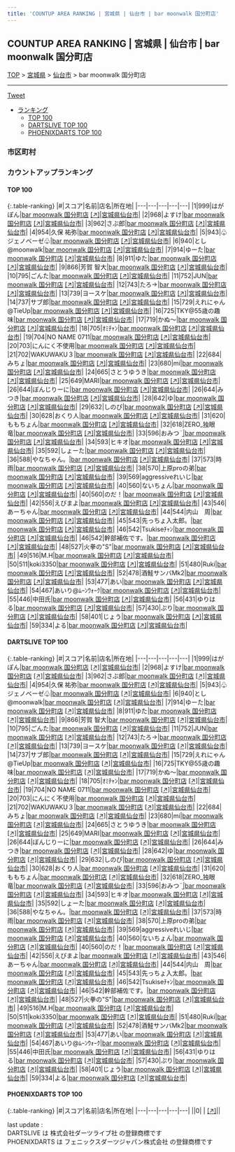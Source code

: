 ```yaml
---
title: 'COUNTUP AREA RANKING | 宮城県 | 仙台市 | bar moonwalk 国分町店'
---
```

## COUNTUP AREA RANKING | 宮城県 | 仙台市 | bar moonwalk 国分町店

[TOP](/darts/rank/) > [宮城県](/darts/rank/宮城県/) > [仙台市](/darts/rank/宮城県/仙台市/) > bar moonwalk 国分町店

___

<a href="https://twitter.com/share?ref_src=twsrc%5Etfw" data-text="COUNTUP AREA RANKING | 宮城県仙台市bar moonwalk 国分町店" class="twitter-share-button" data-hashtags="DARTSLIVE,PHOENIXDARTS,darts,ダーツ" data-show-count="false">Tweet</a>

* [ランキング](#カウントアップランキング)
    * [TOP 100](#top-100)
    * [DARTSLIVE TOP 100](#dartslive-top-100)
    * [PHOENIXDARTS TOP 100](#phoenixdarts-top-100)

### 市区町村

<ul>

</ul>

### カウントアップランキング

#### TOP 100



{:.table-ranking}
|#|スコア|名前|店名|所在地|
|---|---|---|---|---|
|1|999|<span class="rank-name-dl">はがぽん</span>|<a href="/darts/rank/shops/fd94bf24867f24bf0d9b047a20a7ba1e.html">bar moonwalk 国分町店</a> <a href="https://search.dartslive.com/jp/shop/fd94bf24867f24bf0d9b047a20a7ba1e">[↗]</a>|<a href="/darts/rank/宮城県/仙台市">宮城県仙台市</a>|
|2|968|<span class="rank-name-dl">よすけ</span>|<a href="/darts/rank/shops/fd94bf24867f24bf0d9b047a20a7ba1e.html">bar moonwalk 国分町店</a> <a href="https://search.dartslive.com/jp/shop/fd94bf24867f24bf0d9b047a20a7ba1e">[↗]</a>|<a href="/darts/rank/宮城県/仙台市">宮城県仙台市</a>|
|3|962|<span class="rank-name-dl">さぶ郎</span>|<a href="/darts/rank/shops/fd94bf24867f24bf0d9b047a20a7ba1e.html">bar moonwalk 国分町店</a> <a href="https://search.dartslive.com/jp/shop/fd94bf24867f24bf0d9b047a20a7ba1e">[↗]</a>|<a href="/darts/rank/宮城県/仙台市">宮城県仙台市</a>|
|4|954|<span class="rank-name-dl">久保 祐弥</span>|<a href="/darts/rank/shops/fd94bf24867f24bf0d9b047a20a7ba1e.html">bar moonwalk 国分町店</a> <a href="https://search.dartslive.com/jp/shop/fd94bf24867f24bf0d9b047a20a7ba1e">[↗]</a>|<a href="/darts/rank/宮城県/仙台市">宮城県仙台市</a>|
|5|943|<span class="rank-name-dl">♧ジェノベーゼ♧</span>|<a href="/darts/rank/shops/fd94bf24867f24bf0d9b047a20a7ba1e.html">bar moonwalk 国分町店</a> <a href="https://search.dartslive.com/jp/shop/fd94bf24867f24bf0d9b047a20a7ba1e">[↗]</a>|<a href="/darts/rank/宮城県/仙台市">宮城県仙台市</a>|
|6|940|<span class="rank-name-dl">とし@moonwalk</span>|<a href="/darts/rank/shops/fd94bf24867f24bf0d9b047a20a7ba1e.html">bar moonwalk 国分町店</a> <a href="https://search.dartslive.com/jp/shop/fd94bf24867f24bf0d9b047a20a7ba1e">[↗]</a>|<a href="/darts/rank/宮城県/仙台市">宮城県仙台市</a>|
|7|914|<span class="rank-name-dl">ゆーた</span>|<a href="/darts/rank/shops/fd94bf24867f24bf0d9b047a20a7ba1e.html">bar moonwalk 国分町店</a> <a href="https://search.dartslive.com/jp/shop/fd94bf24867f24bf0d9b047a20a7ba1e">[↗]</a>|<a href="/darts/rank/宮城県/仙台市">宮城県仙台市</a>|
|8|911|<span class="rank-name-dl">ゆた</span>|<a href="/darts/rank/shops/fd94bf24867f24bf0d9b047a20a7ba1e.html">bar moonwalk 国分町店</a> <a href="https://search.dartslive.com/jp/shop/fd94bf24867f24bf0d9b047a20a7ba1e">[↗]</a>|<a href="/darts/rank/宮城県/仙台市">宮城県仙台市</a>|
|9|866|<span class="rank-name-dl">芳賀 智大</span>|<a href="/darts/rank/shops/fd94bf24867f24bf0d9b047a20a7ba1e.html">bar moonwalk 国分町店</a> <a href="https://search.dartslive.com/jp/shop/fd94bf24867f24bf0d9b047a20a7ba1e">[↗]</a>|<a href="/darts/rank/宮城県/仙台市">宮城県仙台市</a>|
|10|795|<span class="rank-name-dl">ごんた</span>|<a href="/darts/rank/shops/fd94bf24867f24bf0d9b047a20a7ba1e.html">bar moonwalk 国分町店</a> <a href="https://search.dartslive.com/jp/shop/fd94bf24867f24bf0d9b047a20a7ba1e">[↗]</a>|<a href="/darts/rank/宮城県/仙台市">宮城県仙台市</a>|
|11|752|<span class="rank-name-dl">JUN</span>|<a href="/darts/rank/shops/fd94bf24867f24bf0d9b047a20a7ba1e.html">bar moonwalk 国分町店</a> <a href="https://search.dartslive.com/jp/shop/fd94bf24867f24bf0d9b047a20a7ba1e">[↗]</a>|<a href="/darts/rank/宮城県/仙台市">宮城県仙台市</a>|
|12|743|<span class="rank-name-dl">たろ→</span>|<a href="/darts/rank/shops/fd94bf24867f24bf0d9b047a20a7ba1e.html">bar moonwalk 国分町店</a> <a href="https://search.dartslive.com/jp/shop/fd94bf24867f24bf0d9b047a20a7ba1e">[↗]</a>|<a href="/darts/rank/宮城県/仙台市">宮城県仙台市</a>|
|13|739|<span class="rank-name-dl">ヨースケ</span>|<a href="/darts/rank/shops/fd94bf24867f24bf0d9b047a20a7ba1e.html">bar moonwalk 国分町店</a> <a href="https://search.dartslive.com/jp/shop/fd94bf24867f24bf0d9b047a20a7ba1e">[↗]</a>|<a href="/darts/rank/宮城県/仙台市">宮城県仙台市</a>|
|14|737|<span class="rank-name-dl">サブ郎</span>|<a href="/darts/rank/shops/fd94bf24867f24bf0d9b047a20a7ba1e.html">bar moonwalk 国分町店</a> <a href="https://search.dartslive.com/jp/shop/fd94bf24867f24bf0d9b047a20a7ba1e">[↗]</a>|<a href="/darts/rank/宮城県/仙台市">宮城県仙台市</a>|
|15|729|<span class="rank-name-dl">えれにゃん@TieUp</span>|<a href="/darts/rank/shops/fd94bf24867f24bf0d9b047a20a7ba1e.html">bar moonwalk 国分町店</a> <a href="https://search.dartslive.com/jp/shop/fd94bf24867f24bf0d9b047a20a7ba1e">[↗]</a>|<a href="/darts/rank/宮城県/仙台市">宮城県仙台市</a>|
|16|725|<span class="rank-name-dl">TKY@55歳の趣味</span>|<a href="/darts/rank/shops/fd94bf24867f24bf0d9b047a20a7ba1e.html">bar moonwalk 国分町店</a> <a href="https://search.dartslive.com/jp/shop/fd94bf24867f24bf0d9b047a20a7ba1e">[↗]</a>|<a href="/darts/rank/宮城県/仙台市">宮城県仙台市</a>|
|17|719|<span class="rank-name-dl">かぬ〜</span>|<a href="/darts/rank/shops/fd94bf24867f24bf0d9b047a20a7ba1e.html">bar moonwalk 国分町店</a> <a href="https://search.dartslive.com/jp/shop/fd94bf24867f24bf0d9b047a20a7ba1e">[↗]</a>|<a href="/darts/rank/宮城県/仙台市">宮城県仙台市</a>|
|18|705|<span class="rank-name-dl">ｵﾐﾁｬﾝ</span>|<a href="/darts/rank/shops/fd94bf24867f24bf0d9b047a20a7ba1e.html">bar moonwalk 国分町店</a> <a href="https://search.dartslive.com/jp/shop/fd94bf24867f24bf0d9b047a20a7ba1e">[↗]</a>|<a href="/darts/rank/宮城県/仙台市">宮城県仙台市</a>|
|19|704|<span class="rank-name-dl">NO NAME 0711</span>|<a href="/darts/rank/shops/fd94bf24867f24bf0d9b047a20a7ba1e.html">bar moonwalk 国分町店</a> <a href="https://search.dartslive.com/jp/shop/fd94bf24867f24bf0d9b047a20a7ba1e">[↗]</a>|<a href="/darts/rank/宮城県/仙台市">宮城県仙台市</a>|
|20|703|<span class="rank-name-dl">にんにく不使用</span>|<a href="/darts/rank/shops/fd94bf24867f24bf0d9b047a20a7ba1e.html">bar moonwalk 国分町店</a> <a href="https://search.dartslive.com/jp/shop/fd94bf24867f24bf0d9b047a20a7ba1e">[↗]</a>|<a href="/darts/rank/宮城県/仙台市">宮城県仙台市</a>|
|21|702|<span class="rank-name-dl">WAKUWAKU３</span>|<a href="/darts/rank/shops/fd94bf24867f24bf0d9b047a20a7ba1e.html">bar moonwalk 国分町店</a> <a href="https://search.dartslive.com/jp/shop/fd94bf24867f24bf0d9b047a20a7ba1e">[↗]</a>|<a href="/darts/rank/宮城県/仙台市">宮城県仙台市</a>|
|22|684|<span class="rank-name-dl">みちょ</span>|<a href="/darts/rank/shops/fd94bf24867f24bf0d9b047a20a7ba1e.html">bar moonwalk 国分町店</a> <a href="https://search.dartslive.com/jp/shop/fd94bf24867f24bf0d9b047a20a7ba1e">[↗]</a>|<a href="/darts/rank/宮城県/仙台市">宮城県仙台市</a>|
|23|680|<span class="rank-name-dl">mi</span>|<a href="/darts/rank/shops/fd94bf24867f24bf0d9b047a20a7ba1e.html">bar moonwalk 国分町店</a> <a href="https://search.dartslive.com/jp/shop/fd94bf24867f24bf0d9b047a20a7ba1e">[↗]</a>|<a href="/darts/rank/宮城県/仙台市">宮城県仙台市</a>|
|24|665|<span class="rank-name-dl">さとうゆうき</span>|<a href="/darts/rank/shops/fd94bf24867f24bf0d9b047a20a7ba1e.html">bar moonwalk 国分町店</a> <a href="https://search.dartslive.com/jp/shop/fd94bf24867f24bf0d9b047a20a7ba1e">[↗]</a>|<a href="/darts/rank/宮城県/仙台市">宮城県仙台市</a>|
|25|649|<span class="rank-name-dl">MARI</span>|<a href="/darts/rank/shops/fd94bf24867f24bf0d9b047a20a7ba1e.html">bar moonwalk 国分町店</a> <a href="https://search.dartslive.com/jp/shop/fd94bf24867f24bf0d9b047a20a7ba1e">[↗]</a>|<a href="/darts/rank/宮城県/仙台市">宮城県仙台市</a>|
|26|644|<span class="rank-name-dl">ぼんじりーに</span>|<a href="/darts/rank/shops/fd94bf24867f24bf0d9b047a20a7ba1e.html">bar moonwalk 国分町店</a> <a href="https://search.dartslive.com/jp/shop/fd94bf24867f24bf0d9b047a20a7ba1e">[↗]</a>|<a href="/darts/rank/宮城県/仙台市">宮城県仙台市</a>|
|26|644|<span class="rank-name-dl">みつき</span>|<a href="/darts/rank/shops/fd94bf24867f24bf0d9b047a20a7ba1e.html">bar moonwalk 国分町店</a> <a href="https://search.dartslive.com/jp/shop/fd94bf24867f24bf0d9b047a20a7ba1e">[↗]</a>|<a href="/darts/rank/宮城県/仙台市">宮城県仙台市</a>|
|28|642|<span class="rank-name-dl">ゆ</span>|<a href="/darts/rank/shops/fd94bf24867f24bf0d9b047a20a7ba1e.html">bar moonwalk 国分町店</a> <a href="https://search.dartslive.com/jp/shop/fd94bf24867f24bf0d9b047a20a7ba1e">[↗]</a>|<a href="/darts/rank/宮城県/仙台市">宮城県仙台市</a>|
|29|632|<span class="rank-name-dl">しのぴ</span>|<a href="/darts/rank/shops/fd94bf24867f24bf0d9b047a20a7ba1e.html">bar moonwalk 国分町店</a> <a href="https://search.dartslive.com/jp/shop/fd94bf24867f24bf0d9b047a20a7ba1e">[↗]</a>|<a href="/darts/rank/宮城県/仙台市">宮城県仙台市</a>|
|30|628|<span class="rank-name-dl">おくり人</span>|<a href="/darts/rank/shops/fd94bf24867f24bf0d9b047a20a7ba1e.html">bar moonwalk 国分町店</a> <a href="https://search.dartslive.com/jp/shop/fd94bf24867f24bf0d9b047a20a7ba1e">[↗]</a>|<a href="/darts/rank/宮城県/仙台市">宮城県仙台市</a>|
|31|620|<span class="rank-name-dl">ももちょん</span>|<a href="/darts/rank/shops/fd94bf24867f24bf0d9b047a20a7ba1e.html">bar moonwalk 国分町店</a> <a href="https://search.dartslive.com/jp/shop/fd94bf24867f24bf0d9b047a20a7ba1e">[↗]</a>|<a href="/darts/rank/宮城県/仙台市">宮城県仙台市</a>|
|32|618|<span class="rank-name-dl">ZERO_独眼竜</span>|<a href="/darts/rank/shops/fd94bf24867f24bf0d9b047a20a7ba1e.html">bar moonwalk 国分町店</a> <a href="https://search.dartslive.com/jp/shop/fd94bf24867f24bf0d9b047a20a7ba1e">[↗]</a>|<a href="/darts/rank/宮城県/仙台市">宮城県仙台市</a>|
|33|596|<span class="rank-name-dl">おみつ¨̮</span>|<a href="/darts/rank/shops/fd94bf24867f24bf0d9b047a20a7ba1e.html">bar moonwalk 国分町店</a> <a href="https://search.dartslive.com/jp/shop/fd94bf24867f24bf0d9b047a20a7ba1e">[↗]</a>|<a href="/darts/rank/宮城県/仙台市">宮城県仙台市</a>|
|34|593|<span class="rank-name-dl">ヒキオ</span>|<a href="/darts/rank/shops/fd94bf24867f24bf0d9b047a20a7ba1e.html">bar moonwalk 国分町店</a> <a href="https://search.dartslive.com/jp/shop/fd94bf24867f24bf0d9b047a20a7ba1e">[↗]</a>|<a href="/darts/rank/宮城県/仙台市">宮城県仙台市</a>|
|35|592|<span class="rank-name-dl">しょーた</span>|<a href="/darts/rank/shops/fd94bf24867f24bf0d9b047a20a7ba1e.html">bar moonwalk 国分町店</a> <a href="https://search.dartslive.com/jp/shop/fd94bf24867f24bf0d9b047a20a7ba1e">[↗]</a>|<a href="/darts/rank/宮城県/仙台市">宮城県仙台市</a>|
|36|588|<span class="rank-name-dl">やなちゃん。</span>|<a href="/darts/rank/shops/fd94bf24867f24bf0d9b047a20a7ba1e.html">bar moonwalk 国分町店</a> <a href="https://search.dartslive.com/jp/shop/fd94bf24867f24bf0d9b047a20a7ba1e">[↗]</a>|<a href="/darts/rank/宮城県/仙台市">宮城県仙台市</a>|
|37|573|<span class="rank-name-dl">時雨</span>|<a href="/darts/rank/shops/fd94bf24867f24bf0d9b047a20a7ba1e.html">bar moonwalk 国分町店</a> <a href="https://search.dartslive.com/jp/shop/fd94bf24867f24bf0d9b047a20a7ba1e">[↗]</a>|<a href="/darts/rank/宮城県/仙台市">宮城県仙台市</a>|
|38|570|<span class="rank-name-dl">上原proの弟</span>|<a href="/darts/rank/shops/fd94bf24867f24bf0d9b047a20a7ba1e.html">bar moonwalk 国分町店</a> <a href="https://search.dartslive.com/jp/shop/fd94bf24867f24bf0d9b047a20a7ba1e">[↗]</a>|<a href="/darts/rank/宮城県/仙台市">宮城県仙台市</a>|
|39|569|<span class="rank-name-dl">aggressiveれいじ</span>|<a href="/darts/rank/shops/fd94bf24867f24bf0d9b047a20a7ba1e.html">bar moonwalk 国分町店</a> <a href="https://search.dartslive.com/jp/shop/fd94bf24867f24bf0d9b047a20a7ba1e">[↗]</a>|<a href="/darts/rank/宮城県/仙台市">宮城県仙台市</a>|
|40|560|<span class="rank-name-dl">ないちょん</span>|<a href="/darts/rank/shops/fd94bf24867f24bf0d9b047a20a7ba1e.html">bar moonwalk 国分町店</a> <a href="https://search.dartslive.com/jp/shop/fd94bf24867f24bf0d9b047a20a7ba1e">[↗]</a>|<a href="/darts/rank/宮城県/仙台市">宮城県仙台市</a>|
|40|560|<span class="rank-name-dl">のだ！</span>|<a href="/darts/rank/shops/fd94bf24867f24bf0d9b047a20a7ba1e.html">bar moonwalk 国分町店</a> <a href="https://search.dartslive.com/jp/shop/fd94bf24867f24bf0d9b047a20a7ba1e">[↗]</a>|<a href="/darts/rank/宮城県/仙台市">宮城県仙台市</a>|
|42|556|<span class="rank-name-dl">えびまよ</span>|<a href="/darts/rank/shops/fd94bf24867f24bf0d9b047a20a7ba1e.html">bar moonwalk 国分町店</a> <a href="https://search.dartslive.com/jp/shop/fd94bf24867f24bf0d9b047a20a7ba1e">[↗]</a>|<a href="/darts/rank/宮城県/仙台市">宮城県仙台市</a>|
|43|546|<span class="rank-name-dl">あーちゃん</span>|<a href="/darts/rank/shops/fd94bf24867f24bf0d9b047a20a7ba1e.html">bar moonwalk 国分町店</a> <a href="https://search.dartslive.com/jp/shop/fd94bf24867f24bf0d9b047a20a7ba1e">[↗]</a>|<a href="/darts/rank/宮城県/仙台市">宮城県仙台市</a>|
|44|544|<span class="rank-name-dl">内山　周</span>|<a href="/darts/rank/shops/fd94bf24867f24bf0d9b047a20a7ba1e.html">bar moonwalk 国分町店</a> <a href="https://search.dartslive.com/jp/shop/fd94bf24867f24bf0d9b047a20a7ba1e">[↗]</a>|<a href="/darts/rank/宮城県/仙台市">宮城県仙台市</a>|
|45|543|<span class="rank-name-dl">先っちょ入太郎。</span>|<a href="/darts/rank/shops/fd94bf24867f24bf0d9b047a20a7ba1e.html">bar moonwalk 国分町店</a> <a href="https://search.dartslive.com/jp/shop/fd94bf24867f24bf0d9b047a20a7ba1e">[↗]</a>|<a href="/darts/rank/宮城県/仙台市">宮城県仙台市</a>|
|46|542|<span class="rank-name-dl">Tsukiseﾁｬﾝ</span>|<a href="/darts/rank/shops/fd94bf24867f24bf0d9b047a20a7ba1e.html">bar moonwalk 国分町店</a> <a href="https://search.dartslive.com/jp/shop/fd94bf24867f24bf0d9b047a20a7ba1e">[↗]</a>|<a href="/darts/rank/宮城県/仙台市">宮城県仙台市</a>|
|46|542|<span class="rank-name-dl">幹部補佐です。</span>|<a href="/darts/rank/shops/fd94bf24867f24bf0d9b047a20a7ba1e.html">bar moonwalk 国分町店</a> <a href="https://search.dartslive.com/jp/shop/fd94bf24867f24bf0d9b047a20a7ba1e">[↗]</a>|<a href="/darts/rank/宮城県/仙台市">宮城県仙台市</a>|
|48|527|<span class="rank-name-dl">火拳の&quot;S&quot;</span>|<a href="/darts/rank/shops/fd94bf24867f24bf0d9b047a20a7ba1e.html">bar moonwalk 国分町店</a> <a href="https://search.dartslive.com/jp/shop/fd94bf24867f24bf0d9b047a20a7ba1e">[↗]</a>|<a href="/darts/rank/宮城県/仙台市">宮城県仙台市</a>|
|49|516|<span class="rank-name-dl">M.H</span>|<a href="/darts/rank/shops/fd94bf24867f24bf0d9b047a20a7ba1e.html">bar moonwalk 国分町店</a> <a href="https://search.dartslive.com/jp/shop/fd94bf24867f24bf0d9b047a20a7ba1e">[↗]</a>|<a href="/darts/rank/宮城県/仙台市">宮城県仙台市</a>|
|50|511|<span class="rank-name-dl">koki3350</span>|<a href="/darts/rank/shops/fd94bf24867f24bf0d9b047a20a7ba1e.html">bar moonwalk 国分町店</a> <a href="https://search.dartslive.com/jp/shop/fd94bf24867f24bf0d9b047a20a7ba1e">[↗]</a>|<a href="/darts/rank/宮城県/仙台市">宮城県仙台市</a>|
|51|480|<span class="rank-name-dl">Ruki</span>|<a href="/darts/rank/shops/fd94bf24867f24bf0d9b047a20a7ba1e.html">bar moonwalk 国分町店</a> <a href="https://search.dartslive.com/jp/shop/fd94bf24867f24bf0d9b047a20a7ba1e">[↗]</a>|<a href="/darts/rank/宮城県/仙台市">宮城県仙台市</a>|
|52|478|<span class="rank-name-dl">酒鮭サンバMk2</span>|<a href="/darts/rank/shops/fd94bf24867f24bf0d9b047a20a7ba1e.html">bar moonwalk 国分町店</a> <a href="https://search.dartslive.com/jp/shop/fd94bf24867f24bf0d9b047a20a7ba1e">[↗]</a>|<a href="/darts/rank/宮城県/仙台市">宮城県仙台市</a>|
|53|477|<span class="rank-name-dl">あい</span>|<a href="/darts/rank/shops/fd94bf24867f24bf0d9b047a20a7ba1e.html">bar moonwalk 国分町店</a> <a href="https://search.dartslive.com/jp/shop/fd94bf24867f24bf0d9b047a20a7ba1e">[↗]</a>|<a href="/darts/rank/宮城県/仙台市">宮城県仙台市</a>|
|54|467|<span class="rank-name-dl">あいり@ﾑｰﾝｳｫｰｸ</span>|<a href="/darts/rank/shops/fd94bf24867f24bf0d9b047a20a7ba1e.html">bar moonwalk 国分町店</a> <a href="https://search.dartslive.com/jp/shop/fd94bf24867f24bf0d9b047a20a7ba1e">[↗]</a>|<a href="/darts/rank/宮城県/仙台市">宮城県仙台市</a>|
|55|446|<span class="rank-name-dl">中田氏</span>|<a href="/darts/rank/shops/fd94bf24867f24bf0d9b047a20a7ba1e.html">bar moonwalk 国分町店</a> <a href="https://search.dartslive.com/jp/shop/fd94bf24867f24bf0d9b047a20a7ba1e">[↗]</a>|<a href="/darts/rank/宮城県/仙台市">宮城県仙台市</a>|
|56|431|<span class="rank-name-dl">ゆりはる</span>|<a href="/darts/rank/shops/fd94bf24867f24bf0d9b047a20a7ba1e.html">bar moonwalk 国分町店</a> <a href="https://search.dartslive.com/jp/shop/fd94bf24867f24bf0d9b047a20a7ba1e">[↗]</a>|<a href="/darts/rank/宮城県/仙台市">宮城県仙台市</a>|
|57|430|<span class="rank-name-dl">ぷり</span>|<a href="/darts/rank/shops/fd94bf24867f24bf0d9b047a20a7ba1e.html">bar moonwalk 国分町店</a> <a href="https://search.dartslive.com/jp/shop/fd94bf24867f24bf0d9b047a20a7ba1e">[↗]</a>|<a href="/darts/rank/宮城県/仙台市">宮城県仙台市</a>|
|58|401|<span class="rank-name-dl">じょう</span>|<a href="/darts/rank/shops/fd94bf24867f24bf0d9b047a20a7ba1e.html">bar moonwalk 国分町店</a> <a href="https://search.dartslive.com/jp/shop/fd94bf24867f24bf0d9b047a20a7ba1e">[↗]</a>|<a href="/darts/rank/宮城県/仙台市">宮城県仙台市</a>|
|59|334|<span class="rank-name-dl">よる</span>|<a href="/darts/rank/shops/fd94bf24867f24bf0d9b047a20a7ba1e.html">bar moonwalk 国分町店</a> <a href="https://search.dartslive.com/jp/shop/fd94bf24867f24bf0d9b047a20a7ba1e">[↗]</a>|<a href="/darts/rank/宮城県/仙台市">宮城県仙台市</a>|


#### DARTSLIVE TOP 100



{:.table-ranking}
|#|スコア|名前|店名|所在地|
|---|---|---|---|---|
|1|999|<span class="rank-name-dl">はがぽん</span>|<a href="/darts/rank/shops/fd94bf24867f24bf0d9b047a20a7ba1e.html">bar moonwalk 国分町店</a> <a href="https://search.dartslive.com/jp/shop/fd94bf24867f24bf0d9b047a20a7ba1e">[↗]</a>|<a href="/darts/rank/宮城県/仙台市">宮城県仙台市</a>|
|2|968|<span class="rank-name-dl">よすけ</span>|<a href="/darts/rank/shops/fd94bf24867f24bf0d9b047a20a7ba1e.html">bar moonwalk 国分町店</a> <a href="https://search.dartslive.com/jp/shop/fd94bf24867f24bf0d9b047a20a7ba1e">[↗]</a>|<a href="/darts/rank/宮城県/仙台市">宮城県仙台市</a>|
|3|962|<span class="rank-name-dl">さぶ郎</span>|<a href="/darts/rank/shops/fd94bf24867f24bf0d9b047a20a7ba1e.html">bar moonwalk 国分町店</a> <a href="https://search.dartslive.com/jp/shop/fd94bf24867f24bf0d9b047a20a7ba1e">[↗]</a>|<a href="/darts/rank/宮城県/仙台市">宮城県仙台市</a>|
|4|954|<span class="rank-name-dl">久保 祐弥</span>|<a href="/darts/rank/shops/fd94bf24867f24bf0d9b047a20a7ba1e.html">bar moonwalk 国分町店</a> <a href="https://search.dartslive.com/jp/shop/fd94bf24867f24bf0d9b047a20a7ba1e">[↗]</a>|<a href="/darts/rank/宮城県/仙台市">宮城県仙台市</a>|
|5|943|<span class="rank-name-dl">♧ジェノベーゼ♧</span>|<a href="/darts/rank/shops/fd94bf24867f24bf0d9b047a20a7ba1e.html">bar moonwalk 国分町店</a> <a href="https://search.dartslive.com/jp/shop/fd94bf24867f24bf0d9b047a20a7ba1e">[↗]</a>|<a href="/darts/rank/宮城県/仙台市">宮城県仙台市</a>|
|6|940|<span class="rank-name-dl">とし@moonwalk</span>|<a href="/darts/rank/shops/fd94bf24867f24bf0d9b047a20a7ba1e.html">bar moonwalk 国分町店</a> <a href="https://search.dartslive.com/jp/shop/fd94bf24867f24bf0d9b047a20a7ba1e">[↗]</a>|<a href="/darts/rank/宮城県/仙台市">宮城県仙台市</a>|
|7|914|<span class="rank-name-dl">ゆーた</span>|<a href="/darts/rank/shops/fd94bf24867f24bf0d9b047a20a7ba1e.html">bar moonwalk 国分町店</a> <a href="https://search.dartslive.com/jp/shop/fd94bf24867f24bf0d9b047a20a7ba1e">[↗]</a>|<a href="/darts/rank/宮城県/仙台市">宮城県仙台市</a>|
|8|911|<span class="rank-name-dl">ゆた</span>|<a href="/darts/rank/shops/fd94bf24867f24bf0d9b047a20a7ba1e.html">bar moonwalk 国分町店</a> <a href="https://search.dartslive.com/jp/shop/fd94bf24867f24bf0d9b047a20a7ba1e">[↗]</a>|<a href="/darts/rank/宮城県/仙台市">宮城県仙台市</a>|
|9|866|<span class="rank-name-dl">芳賀 智大</span>|<a href="/darts/rank/shops/fd94bf24867f24bf0d9b047a20a7ba1e.html">bar moonwalk 国分町店</a> <a href="https://search.dartslive.com/jp/shop/fd94bf24867f24bf0d9b047a20a7ba1e">[↗]</a>|<a href="/darts/rank/宮城県/仙台市">宮城県仙台市</a>|
|10|795|<span class="rank-name-dl">ごんた</span>|<a href="/darts/rank/shops/fd94bf24867f24bf0d9b047a20a7ba1e.html">bar moonwalk 国分町店</a> <a href="https://search.dartslive.com/jp/shop/fd94bf24867f24bf0d9b047a20a7ba1e">[↗]</a>|<a href="/darts/rank/宮城県/仙台市">宮城県仙台市</a>|
|11|752|<span class="rank-name-dl">JUN</span>|<a href="/darts/rank/shops/fd94bf24867f24bf0d9b047a20a7ba1e.html">bar moonwalk 国分町店</a> <a href="https://search.dartslive.com/jp/shop/fd94bf24867f24bf0d9b047a20a7ba1e">[↗]</a>|<a href="/darts/rank/宮城県/仙台市">宮城県仙台市</a>|
|12|743|<span class="rank-name-dl">たろ→</span>|<a href="/darts/rank/shops/fd94bf24867f24bf0d9b047a20a7ba1e.html">bar moonwalk 国分町店</a> <a href="https://search.dartslive.com/jp/shop/fd94bf24867f24bf0d9b047a20a7ba1e">[↗]</a>|<a href="/darts/rank/宮城県/仙台市">宮城県仙台市</a>|
|13|739|<span class="rank-name-dl">ヨースケ</span>|<a href="/darts/rank/shops/fd94bf24867f24bf0d9b047a20a7ba1e.html">bar moonwalk 国分町店</a> <a href="https://search.dartslive.com/jp/shop/fd94bf24867f24bf0d9b047a20a7ba1e">[↗]</a>|<a href="/darts/rank/宮城県/仙台市">宮城県仙台市</a>|
|14|737|<span class="rank-name-dl">サブ郎</span>|<a href="/darts/rank/shops/fd94bf24867f24bf0d9b047a20a7ba1e.html">bar moonwalk 国分町店</a> <a href="https://search.dartslive.com/jp/shop/fd94bf24867f24bf0d9b047a20a7ba1e">[↗]</a>|<a href="/darts/rank/宮城県/仙台市">宮城県仙台市</a>|
|15|729|<span class="rank-name-dl">えれにゃん@TieUp</span>|<a href="/darts/rank/shops/fd94bf24867f24bf0d9b047a20a7ba1e.html">bar moonwalk 国分町店</a> <a href="https://search.dartslive.com/jp/shop/fd94bf24867f24bf0d9b047a20a7ba1e">[↗]</a>|<a href="/darts/rank/宮城県/仙台市">宮城県仙台市</a>|
|16|725|<span class="rank-name-dl">TKY@55歳の趣味</span>|<a href="/darts/rank/shops/fd94bf24867f24bf0d9b047a20a7ba1e.html">bar moonwalk 国分町店</a> <a href="https://search.dartslive.com/jp/shop/fd94bf24867f24bf0d9b047a20a7ba1e">[↗]</a>|<a href="/darts/rank/宮城県/仙台市">宮城県仙台市</a>|
|17|719|<span class="rank-name-dl">かぬ〜</span>|<a href="/darts/rank/shops/fd94bf24867f24bf0d9b047a20a7ba1e.html">bar moonwalk 国分町店</a> <a href="https://search.dartslive.com/jp/shop/fd94bf24867f24bf0d9b047a20a7ba1e">[↗]</a>|<a href="/darts/rank/宮城県/仙台市">宮城県仙台市</a>|
|18|705|<span class="rank-name-dl">ｵﾐﾁｬﾝ</span>|<a href="/darts/rank/shops/fd94bf24867f24bf0d9b047a20a7ba1e.html">bar moonwalk 国分町店</a> <a href="https://search.dartslive.com/jp/shop/fd94bf24867f24bf0d9b047a20a7ba1e">[↗]</a>|<a href="/darts/rank/宮城県/仙台市">宮城県仙台市</a>|
|19|704|<span class="rank-name-dl">NO NAME 0711</span>|<a href="/darts/rank/shops/fd94bf24867f24bf0d9b047a20a7ba1e.html">bar moonwalk 国分町店</a> <a href="https://search.dartslive.com/jp/shop/fd94bf24867f24bf0d9b047a20a7ba1e">[↗]</a>|<a href="/darts/rank/宮城県/仙台市">宮城県仙台市</a>|
|20|703|<span class="rank-name-dl">にんにく不使用</span>|<a href="/darts/rank/shops/fd94bf24867f24bf0d9b047a20a7ba1e.html">bar moonwalk 国分町店</a> <a href="https://search.dartslive.com/jp/shop/fd94bf24867f24bf0d9b047a20a7ba1e">[↗]</a>|<a href="/darts/rank/宮城県/仙台市">宮城県仙台市</a>|
|21|702|<span class="rank-name-dl">WAKUWAKU３</span>|<a href="/darts/rank/shops/fd94bf24867f24bf0d9b047a20a7ba1e.html">bar moonwalk 国分町店</a> <a href="https://search.dartslive.com/jp/shop/fd94bf24867f24bf0d9b047a20a7ba1e">[↗]</a>|<a href="/darts/rank/宮城県/仙台市">宮城県仙台市</a>|
|22|684|<span class="rank-name-dl">みちょ</span>|<a href="/darts/rank/shops/fd94bf24867f24bf0d9b047a20a7ba1e.html">bar moonwalk 国分町店</a> <a href="https://search.dartslive.com/jp/shop/fd94bf24867f24bf0d9b047a20a7ba1e">[↗]</a>|<a href="/darts/rank/宮城県/仙台市">宮城県仙台市</a>|
|23|680|<span class="rank-name-dl">mi</span>|<a href="/darts/rank/shops/fd94bf24867f24bf0d9b047a20a7ba1e.html">bar moonwalk 国分町店</a> <a href="https://search.dartslive.com/jp/shop/fd94bf24867f24bf0d9b047a20a7ba1e">[↗]</a>|<a href="/darts/rank/宮城県/仙台市">宮城県仙台市</a>|
|24|665|<span class="rank-name-dl">さとうゆうき</span>|<a href="/darts/rank/shops/fd94bf24867f24bf0d9b047a20a7ba1e.html">bar moonwalk 国分町店</a> <a href="https://search.dartslive.com/jp/shop/fd94bf24867f24bf0d9b047a20a7ba1e">[↗]</a>|<a href="/darts/rank/宮城県/仙台市">宮城県仙台市</a>|
|25|649|<span class="rank-name-dl">MARI</span>|<a href="/darts/rank/shops/fd94bf24867f24bf0d9b047a20a7ba1e.html">bar moonwalk 国分町店</a> <a href="https://search.dartslive.com/jp/shop/fd94bf24867f24bf0d9b047a20a7ba1e">[↗]</a>|<a href="/darts/rank/宮城県/仙台市">宮城県仙台市</a>|
|26|644|<span class="rank-name-dl">ぼんじりーに</span>|<a href="/darts/rank/shops/fd94bf24867f24bf0d9b047a20a7ba1e.html">bar moonwalk 国分町店</a> <a href="https://search.dartslive.com/jp/shop/fd94bf24867f24bf0d9b047a20a7ba1e">[↗]</a>|<a href="/darts/rank/宮城県/仙台市">宮城県仙台市</a>|
|26|644|<span class="rank-name-dl">みつき</span>|<a href="/darts/rank/shops/fd94bf24867f24bf0d9b047a20a7ba1e.html">bar moonwalk 国分町店</a> <a href="https://search.dartslive.com/jp/shop/fd94bf24867f24bf0d9b047a20a7ba1e">[↗]</a>|<a href="/darts/rank/宮城県/仙台市">宮城県仙台市</a>|
|28|642|<span class="rank-name-dl">ゆ</span>|<a href="/darts/rank/shops/fd94bf24867f24bf0d9b047a20a7ba1e.html">bar moonwalk 国分町店</a> <a href="https://search.dartslive.com/jp/shop/fd94bf24867f24bf0d9b047a20a7ba1e">[↗]</a>|<a href="/darts/rank/宮城県/仙台市">宮城県仙台市</a>|
|29|632|<span class="rank-name-dl">しのぴ</span>|<a href="/darts/rank/shops/fd94bf24867f24bf0d9b047a20a7ba1e.html">bar moonwalk 国分町店</a> <a href="https://search.dartslive.com/jp/shop/fd94bf24867f24bf0d9b047a20a7ba1e">[↗]</a>|<a href="/darts/rank/宮城県/仙台市">宮城県仙台市</a>|
|30|628|<span class="rank-name-dl">おくり人</span>|<a href="/darts/rank/shops/fd94bf24867f24bf0d9b047a20a7ba1e.html">bar moonwalk 国分町店</a> <a href="https://search.dartslive.com/jp/shop/fd94bf24867f24bf0d9b047a20a7ba1e">[↗]</a>|<a href="/darts/rank/宮城県/仙台市">宮城県仙台市</a>|
|31|620|<span class="rank-name-dl">ももちょん</span>|<a href="/darts/rank/shops/fd94bf24867f24bf0d9b047a20a7ba1e.html">bar moonwalk 国分町店</a> <a href="https://search.dartslive.com/jp/shop/fd94bf24867f24bf0d9b047a20a7ba1e">[↗]</a>|<a href="/darts/rank/宮城県/仙台市">宮城県仙台市</a>|
|32|618|<span class="rank-name-dl">ZERO_独眼竜</span>|<a href="/darts/rank/shops/fd94bf24867f24bf0d9b047a20a7ba1e.html">bar moonwalk 国分町店</a> <a href="https://search.dartslive.com/jp/shop/fd94bf24867f24bf0d9b047a20a7ba1e">[↗]</a>|<a href="/darts/rank/宮城県/仙台市">宮城県仙台市</a>|
|33|596|<span class="rank-name-dl">おみつ¨̮</span>|<a href="/darts/rank/shops/fd94bf24867f24bf0d9b047a20a7ba1e.html">bar moonwalk 国分町店</a> <a href="https://search.dartslive.com/jp/shop/fd94bf24867f24bf0d9b047a20a7ba1e">[↗]</a>|<a href="/darts/rank/宮城県/仙台市">宮城県仙台市</a>|
|34|593|<span class="rank-name-dl">ヒキオ</span>|<a href="/darts/rank/shops/fd94bf24867f24bf0d9b047a20a7ba1e.html">bar moonwalk 国分町店</a> <a href="https://search.dartslive.com/jp/shop/fd94bf24867f24bf0d9b047a20a7ba1e">[↗]</a>|<a href="/darts/rank/宮城県/仙台市">宮城県仙台市</a>|
|35|592|<span class="rank-name-dl">しょーた</span>|<a href="/darts/rank/shops/fd94bf24867f24bf0d9b047a20a7ba1e.html">bar moonwalk 国分町店</a> <a href="https://search.dartslive.com/jp/shop/fd94bf24867f24bf0d9b047a20a7ba1e">[↗]</a>|<a href="/darts/rank/宮城県/仙台市">宮城県仙台市</a>|
|36|588|<span class="rank-name-dl">やなちゃん。</span>|<a href="/darts/rank/shops/fd94bf24867f24bf0d9b047a20a7ba1e.html">bar moonwalk 国分町店</a> <a href="https://search.dartslive.com/jp/shop/fd94bf24867f24bf0d9b047a20a7ba1e">[↗]</a>|<a href="/darts/rank/宮城県/仙台市">宮城県仙台市</a>|
|37|573|<span class="rank-name-dl">時雨</span>|<a href="/darts/rank/shops/fd94bf24867f24bf0d9b047a20a7ba1e.html">bar moonwalk 国分町店</a> <a href="https://search.dartslive.com/jp/shop/fd94bf24867f24bf0d9b047a20a7ba1e">[↗]</a>|<a href="/darts/rank/宮城県/仙台市">宮城県仙台市</a>|
|38|570|<span class="rank-name-dl">上原proの弟</span>|<a href="/darts/rank/shops/fd94bf24867f24bf0d9b047a20a7ba1e.html">bar moonwalk 国分町店</a> <a href="https://search.dartslive.com/jp/shop/fd94bf24867f24bf0d9b047a20a7ba1e">[↗]</a>|<a href="/darts/rank/宮城県/仙台市">宮城県仙台市</a>|
|39|569|<span class="rank-name-dl">aggressiveれいじ</span>|<a href="/darts/rank/shops/fd94bf24867f24bf0d9b047a20a7ba1e.html">bar moonwalk 国分町店</a> <a href="https://search.dartslive.com/jp/shop/fd94bf24867f24bf0d9b047a20a7ba1e">[↗]</a>|<a href="/darts/rank/宮城県/仙台市">宮城県仙台市</a>|
|40|560|<span class="rank-name-dl">ないちょん</span>|<a href="/darts/rank/shops/fd94bf24867f24bf0d9b047a20a7ba1e.html">bar moonwalk 国分町店</a> <a href="https://search.dartslive.com/jp/shop/fd94bf24867f24bf0d9b047a20a7ba1e">[↗]</a>|<a href="/darts/rank/宮城県/仙台市">宮城県仙台市</a>|
|40|560|<span class="rank-name-dl">のだ！</span>|<a href="/darts/rank/shops/fd94bf24867f24bf0d9b047a20a7ba1e.html">bar moonwalk 国分町店</a> <a href="https://search.dartslive.com/jp/shop/fd94bf24867f24bf0d9b047a20a7ba1e">[↗]</a>|<a href="/darts/rank/宮城県/仙台市">宮城県仙台市</a>|
|42|556|<span class="rank-name-dl">えびまよ</span>|<a href="/darts/rank/shops/fd94bf24867f24bf0d9b047a20a7ba1e.html">bar moonwalk 国分町店</a> <a href="https://search.dartslive.com/jp/shop/fd94bf24867f24bf0d9b047a20a7ba1e">[↗]</a>|<a href="/darts/rank/宮城県/仙台市">宮城県仙台市</a>|
|43|546|<span class="rank-name-dl">あーちゃん</span>|<a href="/darts/rank/shops/fd94bf24867f24bf0d9b047a20a7ba1e.html">bar moonwalk 国分町店</a> <a href="https://search.dartslive.com/jp/shop/fd94bf24867f24bf0d9b047a20a7ba1e">[↗]</a>|<a href="/darts/rank/宮城県/仙台市">宮城県仙台市</a>|
|44|544|<span class="rank-name-dl">内山　周</span>|<a href="/darts/rank/shops/fd94bf24867f24bf0d9b047a20a7ba1e.html">bar moonwalk 国分町店</a> <a href="https://search.dartslive.com/jp/shop/fd94bf24867f24bf0d9b047a20a7ba1e">[↗]</a>|<a href="/darts/rank/宮城県/仙台市">宮城県仙台市</a>|
|45|543|<span class="rank-name-dl">先っちょ入太郎。</span>|<a href="/darts/rank/shops/fd94bf24867f24bf0d9b047a20a7ba1e.html">bar moonwalk 国分町店</a> <a href="https://search.dartslive.com/jp/shop/fd94bf24867f24bf0d9b047a20a7ba1e">[↗]</a>|<a href="/darts/rank/宮城県/仙台市">宮城県仙台市</a>|
|46|542|<span class="rank-name-dl">Tsukiseﾁｬﾝ</span>|<a href="/darts/rank/shops/fd94bf24867f24bf0d9b047a20a7ba1e.html">bar moonwalk 国分町店</a> <a href="https://search.dartslive.com/jp/shop/fd94bf24867f24bf0d9b047a20a7ba1e">[↗]</a>|<a href="/darts/rank/宮城県/仙台市">宮城県仙台市</a>|
|46|542|<span class="rank-name-dl">幹部補佐です。</span>|<a href="/darts/rank/shops/fd94bf24867f24bf0d9b047a20a7ba1e.html">bar moonwalk 国分町店</a> <a href="https://search.dartslive.com/jp/shop/fd94bf24867f24bf0d9b047a20a7ba1e">[↗]</a>|<a href="/darts/rank/宮城県/仙台市">宮城県仙台市</a>|
|48|527|<span class="rank-name-dl">火拳の&quot;S&quot;</span>|<a href="/darts/rank/shops/fd94bf24867f24bf0d9b047a20a7ba1e.html">bar moonwalk 国分町店</a> <a href="https://search.dartslive.com/jp/shop/fd94bf24867f24bf0d9b047a20a7ba1e">[↗]</a>|<a href="/darts/rank/宮城県/仙台市">宮城県仙台市</a>|
|49|516|<span class="rank-name-dl">M.H</span>|<a href="/darts/rank/shops/fd94bf24867f24bf0d9b047a20a7ba1e.html">bar moonwalk 国分町店</a> <a href="https://search.dartslive.com/jp/shop/fd94bf24867f24bf0d9b047a20a7ba1e">[↗]</a>|<a href="/darts/rank/宮城県/仙台市">宮城県仙台市</a>|
|50|511|<span class="rank-name-dl">koki3350</span>|<a href="/darts/rank/shops/fd94bf24867f24bf0d9b047a20a7ba1e.html">bar moonwalk 国分町店</a> <a href="https://search.dartslive.com/jp/shop/fd94bf24867f24bf0d9b047a20a7ba1e">[↗]</a>|<a href="/darts/rank/宮城県/仙台市">宮城県仙台市</a>|
|51|480|<span class="rank-name-dl">Ruki</span>|<a href="/darts/rank/shops/fd94bf24867f24bf0d9b047a20a7ba1e.html">bar moonwalk 国分町店</a> <a href="https://search.dartslive.com/jp/shop/fd94bf24867f24bf0d9b047a20a7ba1e">[↗]</a>|<a href="/darts/rank/宮城県/仙台市">宮城県仙台市</a>|
|52|478|<span class="rank-name-dl">酒鮭サンバMk2</span>|<a href="/darts/rank/shops/fd94bf24867f24bf0d9b047a20a7ba1e.html">bar moonwalk 国分町店</a> <a href="https://search.dartslive.com/jp/shop/fd94bf24867f24bf0d9b047a20a7ba1e">[↗]</a>|<a href="/darts/rank/宮城県/仙台市">宮城県仙台市</a>|
|53|477|<span class="rank-name-dl">あい</span>|<a href="/darts/rank/shops/fd94bf24867f24bf0d9b047a20a7ba1e.html">bar moonwalk 国分町店</a> <a href="https://search.dartslive.com/jp/shop/fd94bf24867f24bf0d9b047a20a7ba1e">[↗]</a>|<a href="/darts/rank/宮城県/仙台市">宮城県仙台市</a>|
|54|467|<span class="rank-name-dl">あいり@ﾑｰﾝｳｫｰｸ</span>|<a href="/darts/rank/shops/fd94bf24867f24bf0d9b047a20a7ba1e.html">bar moonwalk 国分町店</a> <a href="https://search.dartslive.com/jp/shop/fd94bf24867f24bf0d9b047a20a7ba1e">[↗]</a>|<a href="/darts/rank/宮城県/仙台市">宮城県仙台市</a>|
|55|446|<span class="rank-name-dl">中田氏</span>|<a href="/darts/rank/shops/fd94bf24867f24bf0d9b047a20a7ba1e.html">bar moonwalk 国分町店</a> <a href="https://search.dartslive.com/jp/shop/fd94bf24867f24bf0d9b047a20a7ba1e">[↗]</a>|<a href="/darts/rank/宮城県/仙台市">宮城県仙台市</a>|
|56|431|<span class="rank-name-dl">ゆりはる</span>|<a href="/darts/rank/shops/fd94bf24867f24bf0d9b047a20a7ba1e.html">bar moonwalk 国分町店</a> <a href="https://search.dartslive.com/jp/shop/fd94bf24867f24bf0d9b047a20a7ba1e">[↗]</a>|<a href="/darts/rank/宮城県/仙台市">宮城県仙台市</a>|
|57|430|<span class="rank-name-dl">ぷり</span>|<a href="/darts/rank/shops/fd94bf24867f24bf0d9b047a20a7ba1e.html">bar moonwalk 国分町店</a> <a href="https://search.dartslive.com/jp/shop/fd94bf24867f24bf0d9b047a20a7ba1e">[↗]</a>|<a href="/darts/rank/宮城県/仙台市">宮城県仙台市</a>|
|58|401|<span class="rank-name-dl">じょう</span>|<a href="/darts/rank/shops/fd94bf24867f24bf0d9b047a20a7ba1e.html">bar moonwalk 国分町店</a> <a href="https://search.dartslive.com/jp/shop/fd94bf24867f24bf0d9b047a20a7ba1e">[↗]</a>|<a href="/darts/rank/宮城県/仙台市">宮城県仙台市</a>|
|59|334|<span class="rank-name-dl">よる</span>|<a href="/darts/rank/shops/fd94bf24867f24bf0d9b047a20a7ba1e.html">bar moonwalk 国分町店</a> <a href="https://search.dartslive.com/jp/shop/fd94bf24867f24bf0d9b047a20a7ba1e">[↗]</a>|<a href="/darts/rank/宮城県/仙台市">宮城県仙台市</a>|


#### PHOENIXDARTS TOP 100



{:.table-ranking}
|#|スコア|名前|店名|所在地|
|---|---|---|---|---|
||0|<span class="rank-name-dl"> </span>|<a href="/darts/rank/shops/.html"></a> <a href="">[↗]</a>|<a href="/darts/rank//"></a>|


<div class="footer border-top border-gray-light mt-5 pt-3 text-right text-gray">
    last update : <span style="font-weight: italic" id="foot_last_modified"></span><br />
    DARTSLIVE は 株式会社ダーツライブ社 の登録商標です<br />
    PHOENIXDARTS は フェニックスダーツジャパン株式会社 の登録商標です<br />
</div>

<script src="https://cdnjs.cloudflare.com/ajax/libs/jquery.tablesorter/2.31.3/js/jquery.tablesorter.min.js" integrity="sha512-qzgd5cYSZcosqpzpn7zF2ZId8f/8CHmFKZ8j7mU4OUXTNRd5g+ZHBPsgKEwoqxCtdQvExE5LprwwPAgoicguNg==" crossorigin="anonymous" referrerpolicy="no-referrer"></script>
<link rel="stylesheet" href="https://cdnjs.cloudflare.com/ajax/libs/jquery.tablesorter/2.31.3/css/theme.default.min.css" integrity="sha512-wghhOJkjQX0Lh3NSWvNKeZ0ZpNn+SPVXX1Qyc9OCaogADktxrBiBdKGDoqVUOyhStvMBmJQ8ZdMHiR3wuEq8+w==" crossorigin="anonymous" referrerpolicy="no-referrer" />
<script>
$(function() {
    $(".table-ranking").tablesorter({sortList:[[0, 0]]});
    $("#foot_last_modified").text(formatDate(new Date(document.lastModified), 'yyyy-MM-dd HH:mm:ss'));
});
</script>

<script async src="https://platform.twitter.com/widgets.js" charset="utf-8"></script>